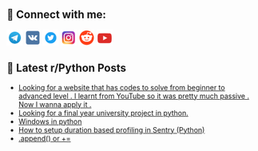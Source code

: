 ## 🔎 Connect with me:
[<img src="https://github.com/bullbesh/bullbesh/blob/main/images/Telegram.png" width="32" height="32" />](https://t.me/bullbesh)
[<img src="https://github.com/bullbesh/bullbesh/blob/main/images/VK.png" width="32" height="32" />](https://vk.com/bullbesh)
[<img src="https://github.com/bullbesh/bullbesh/blob/main/images/Twitter.png" width="32" height="32" />](https://twitter.com/bullbesh1)
[<img src="https://github.com/bullbesh/bullbesh/blob/main/images/Instagram.png" width="32" height="32" />](https://www.instagram.com/bullbesh)
[<img src="https://github.com/bullbesh/bullbesh/blob/main/images/Reddit.png" width="32" height="32" />](https://www.reddit.com/user/bullbesh)
[<img src="https://github.com/bullbesh/bullbesh/blob/main/images/YouTube.png" width="32" height="32" />](https://www.youtube.com/channel/UCtfjRs6uzgq5mfm8S06WTcg)

## 📕 Latest r/Python Posts
<!-- BLOG-POST-LIST:START -->
- [Looking for a website that has codes to solve from beginner to advanced level . I learnt from YouTube so it was pretty much passive . Now I wanna apply it .](https://www.reddit.com/r/Python/comments/16zlpc5/looking_for_a_website_that_has_codes_to_solve/)
- [Looking for a final year university project in python.](https://www.reddit.com/r/Python/comments/16zleth/looking_for_a_final_year_university_project_in/)
- [Windows in python](https://www.reddit.com/r/Python/comments/16zkha2/windows_in_python/)
- [How to setup duration based profiling in Sentry &lpar;Python&rpar;](https://www.reddit.com/r/Python/comments/16zk6ag/how_to_setup_duration_based_profiling_in_sentry/)
- [.append&lpar;&rpar; or +=](https://www.reddit.com/r/Python/comments/16zjs6e/append_or/)
<!-- BLOG-POST-LIST:END -->
